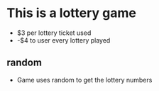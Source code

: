 # This is a lottery game
- $3 per lottery ticket used
- -$4 to user every lottery played
## random
- Game uses random to get the lottery numbers
